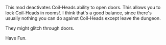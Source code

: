 This mod deactivates Coil-Heads ability to open doors. This allows you to lock Coil-Heads in rooms!.
I think that's a good balance, since there's usually nothing you can do against Coil-Heads except leave the dungeon.

They might glitch through doors.

Have Fun.